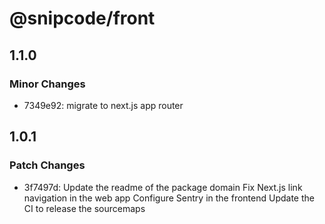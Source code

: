 # @snipcode/front

## 1.1.0

### Minor Changes

- 7349e92: migrate to next.js app router

## 1.0.1

### Patch Changes

- 3f7497d: Update the readme of the package domain
  Fix Next.js link navigation in the web app
  Configure Sentry in the frontend
  Update the CI to release the sourcemaps
